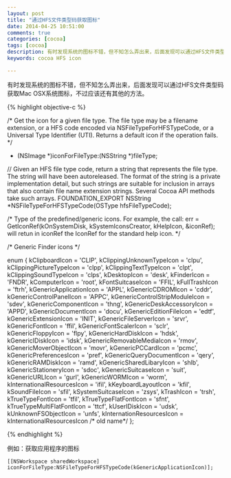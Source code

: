 ```yaml
---
layout: post
title: "通过HFS文件类型码获取图标"
date: 2014-04-25 10:51:00 
comments: true
categories: [cocoa]
tags: [cocoa]
description: 有时发现系统的图标不错，但不知怎么弄出来，后面发现可以通过HFS文件类型码获取Mac OSX系统图标。
keywords: cocoa HFS icon

---
```


有时发现系统的图标不错，但不知怎么弄出来，后面发现可以通过HFS文件类型码获取Mac OSX系统图标，不过应该还有其他的方法。

{% highlight objective-c %} 

/* Get the icon for a given file type.  The file type may be a filename extension, or a HFS code encoded via NSFileTypeForHFSTypeCode, or a Universal Type Identifier (UTI).   Returns a default icon if the operation fails.  */
- (NSImage *)iconForFileType:(NSString *)fileType;

// Given an HFS file type code, return a string that represents the file type.  The string will have been autoreleased.  The format of the string is a private implementation detail, but such strings are suitable for inclusion in arrays that also contain file name extension strings.  Several Cocoa API methods take such arrays.
FOUNDATION_EXPORT NSString *NSFileTypeForHFSTypeCode(OSType hfsFileTypeCode);

/*
   Type of the predefined/generic icons. For example, the call:
      err = GetIconRef(kOnSystemDisk, kSystemIconsCreator, kHelpIcon, &iconRef);
   will retun in iconRef the IconRef for the standard help icon.
*/

/* Generic Finder icons */

enum {
  kClipboardIcon                = 'CLIP',
  kClippingUnknownTypeIcon      = 'clpu',
  kClippingPictureTypeIcon      = 'clpp',
  kClippingTextTypeIcon         = 'clpt',
  kClippingSoundTypeIcon        = 'clps',
  kDesktopIcon                  = 'desk',
  kFinderIcon                   = 'FNDR',
  kComputerIcon                 = 'root',
  kFontSuitcaseIcon             = 'FFIL',
  kFullTrashIcon                = 'ftrh',
  kGenericApplicationIcon       = 'APPL',
  kGenericCDROMIcon             = 'cddr',
  kGenericControlPanelIcon      = 'APPC',
  kGenericControlStripModuleIcon = 'sdev',
  kGenericComponentIcon         = 'thng',
  kGenericDeskAccessoryIcon     = 'APPD',
  kGenericDocumentIcon          = 'docu',
  kGenericEditionFileIcon       = 'edtf',
  kGenericExtensionIcon         = 'INIT',
  kGenericFileServerIcon        = 'srvr',
  kGenericFontIcon              = 'ffil',
  kGenericFontScalerIcon        = 'sclr',
  kGenericFloppyIcon            = 'flpy',
  kGenericHardDiskIcon          = 'hdsk',
  kGenericIDiskIcon             = 'idsk',
  kGenericRemovableMediaIcon    = 'rmov',
  kGenericMoverObjectIcon       = 'movr',
  kGenericPCCardIcon            = 'pcmc',
  kGenericPreferencesIcon       = 'pref',
  kGenericQueryDocumentIcon     = 'qery',
  kGenericRAMDiskIcon           = 'ramd',
  kGenericSharedLibaryIcon      = 'shlb',
  kGenericStationeryIcon        = 'sdoc',
  kGenericSuitcaseIcon          = 'suit',
  kGenericURLIcon               = 'gurl',
  kGenericWORMIcon              = 'worm',
  kInternationalResourcesIcon   = 'ifil',
  kKeyboardLayoutIcon           = 'kfil',
  kSoundFileIcon                = 'sfil',
  kSystemSuitcaseIcon           = 'zsys',
  kTrashIcon                    = 'trsh',
  kTrueTypeFontIcon             = 'tfil',
  kTrueTypeFlatFontIcon         = 'sfnt',
  kTrueTypeMultiFlatFontIcon    = 'ttcf',
  kUserIDiskIcon                = 'udsk',
  kUnknownFSObjectIcon          = 'unfs',
  kInternationResourcesIcon     = kInternationalResourcesIcon /* old name*/
};

{% endhighlight %} 

例如：获取应用程序的图标

	[[NSWorkspace sharedWorkspace] iconForFileType:NSFileTypeForHFSTypeCode(kGenericApplicationIcon)];
 
 


